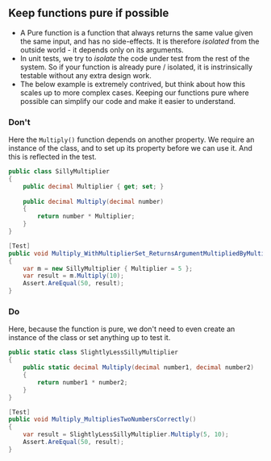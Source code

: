 ## Keep functions pure if possible

- A Pure function is a function that always returns the same value given the same input, and has no side-effects. It is therefore _isolated_ from the outside world - it depends only on its arguments.
- In unit tests, we try to _isolate_ the code under test from the rest of the system. So if your function is already pure / isolated, it is instrinsically testable without any extra design work.
- The below example is extremely contrived, but think about how this scales up to more complex cases. Keeping our functions pure where possible can simplify our code and make it easier to understand.

### Don't

Here the `Multiply()` function depends on another property. We require an instance of the class, and to set up its property before we can use it.  And this is reflected in the test.

```c#
public class SillyMultiplier
{
    public decimal Multiplier { get; set; }
    
    public decimal Multiply(decimal number)
    {
        return number * Multiplier;
    }
}

[Test]
public void Multiply_WithMultiplierSet_ReturnsArgumentMultipliedByMultiplier()
{
    var m = new SillyMultiplier { Multiplier = 5 };
    var result = m.Multiply(10);
    Assert.AreEqual(50, result);
}
```

### Do

Here, because the function is pure, we don't need to even create an instance of the class or set anything up to test it.

```c#
public static class SlightlyLessSillyMultiplier
{
    public static decimal Multiply(decimal number1, decimal number2)
    {
        return number1 * number2;
    }
}

[Test]
public void Multiply_MultipliesTwoNumbersCorrectly()
{
    var result = SlightlyLessSillyMultiplier.Multiply(5, 10);
    Assert.AreEqual(50, result);
}
```